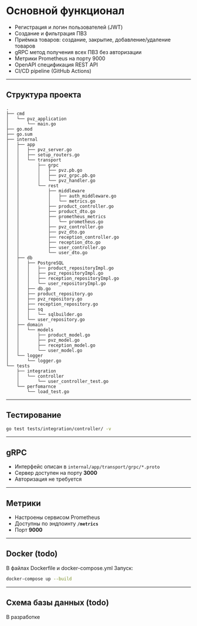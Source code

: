 # Основной функционал

* Регистрация и логин пользователей (JWT)
* Создание и фильтрация ПВЗ
* Приёмка товаров: создание, закрытие, добавление/удаление товаров
* gRPC метод получения всех ПВЗ без авторизации
* Метрики Prometheus на порту 9000
* OpenAPI спецификация REST API
* CI/CD pipeline (GitHub Actions)

---

## Структура проекта

```plaintext
.
├── cmd
│   └── pvz_application
│       └── main.go
├── go.mod
├── go.sum
├── internal
│   ├── app
│   │   ├── pvz_server.go
│   │   ├── setup_routers.go
│   │   └── transport
│   │       ├── grpc
│   │       │   ├── pvz.pb.go
│   │       │   ├── pvz_grpc.pb.go
│   │       │   └── pvz_handler.go
│   │       └── rest
│   │           ├── middleware
│   │           │   ├── auth_middleware.go
│   │           │   └── metrics.go
│   │           ├── product_controller.go
│   │           ├── product_dto.go
│   │           ├── prometheus_metrics
│   │           │   └── prometheus.go
│   │           ├── pvz_controller.go
│   │           ├── pvz_dto.go
│   │           ├── reception_controller.go
│   │           ├── reception_dto.go
│   │           ├── user_controller.go
│   │           └── user_dto.go
│   ├── db
│   │   ├── PostgreSQL
│   │   │   ├── product_repositoryImpl.go
│   │   │   ├── pvz_repositoryImpl.go
│   │   │   ├── reception_repositoryImpl.go
│   │   │   └── user_repositoryImpl.go
│   │   ├── db.go
│   │   ├── product_repository.go
│   │   ├── pvz_repository.go
│   │   ├── reception_repository.go
│   │   ├── sq
│   │   │   └── sqlbuilder.go
│   │   └── user_repository.go
│   ├── domain
│   │   └── models
│   │       ├── product_model.go
│   │       ├── pvz_model.go
│   │       ├── reception_model.go
│   │       └── user_model.go
│   └── logger
│       └── logger.go
└── tests
    ├── integration
    │   └── controller
    │       └── user_controller_test.go
    └── perfomarnce
        └── load_test.go
```

---

## Тестирование

```bash
go test tests/integration/controller/ -v
```

---

## gRPC

* Интерфейс описан в `internal/app/transport/grpc/*.proto`
* Сервер доступен на порту **3000**
* Авторизация не требуется

---

## Метрики

* Настроены сервисом Prometheus
* Доступны по эндпоинту **`/metrics`**
* Порт **9000**

---

## Docker (todo)

В файлах Dockerfile и docker-compose.yml
Запуск:
```bash
docker-compose up --build
```

---

## Схема базы данных (todo)

В разработке
